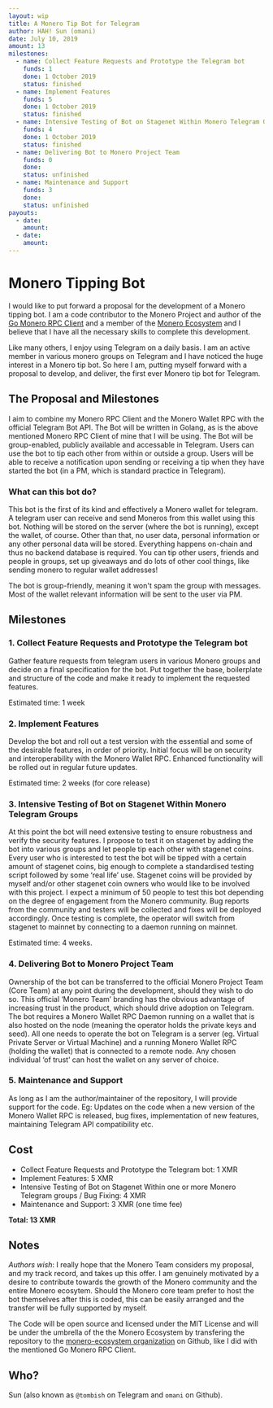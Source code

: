 ```yaml
---
layout: wip
title: A Monero Tip Bot for Telegram
author: HAH! Sun (omani)
date: July 10, 2019
amount: 13
milestones:
  - name: Collect Feature Requests and Prototype the Telegram bot
    funds: 1
    done: 1 October 2019
    status: finished
  - name: Implement Features
    funds: 5
    done: 1 October 2019
    status: finished
  - name: Intensive Testing of Bot on Stagenet Within Monero Telegram Groups / Bug Fixing
    funds: 4
    done: 1 October 2019
    status: finished
  - name: Delivering Bot to Monero Project Team
    funds: 0
    done:
    status: unfinished
  - name: Maintenance and Support
    funds: 3
    done:
    status: unfinished
payouts:
  - date:
    amount:
  - date:
    amount:
---
```


# Monero Tipping Bot

I would like to put forward a proposal for the development of a Monero tipping bot. I am a code contributor to the Monero Project and author of the [Go Monero RPC Client](https://github.com/monero-ecosystem/go-monero-rpc-client) and a member of the [Monero Ecosystem](https://moneroecosystem.org/) and I believe that I have all the necessary skills to complete this development.

Like many others, I enjoy using Telegram on a daily basis. I am an active member in various monero groups on Telegram and I have noticed the huge interest in a Monero tip bot. So here I am, putting myself forward with a proposal to develop, and deliver, the first ever Monero tip bot for Telegram.

## The Proposal and Milestones
I aim to combine my Monero RPC Client and the Monero Wallet RPC with the official Telegram Bot API.
The Bot will be written in Golang, as is the above mentioned Monero RPC Client of mine that I will be using.
The Bot will be group-enabled, publicly available and accessable in Telegram. Users can use the bot to tip each other from within or outside a group. Users will be able to receive a notification upon sending or receiving a tip when they have started the bot (in a PM, which is standard practice in Telegram). 

### What can this bot do?
This bot is the first of its kind and effectively a Monero wallet for telegram. A telegram user can receive and send Moneros from this wallet using this bot.
Nothing will be stored on the server (where the bot is running), except the wallet, of course. Other than that, no user data, personal information or any other personal data will be stored. Everything happens on-chain and thus no backend database is required. You can tip other users, friends and people in groups, set up giveaways and do lots of other cool things, like sending monero to regular wallet addresses!

The bot is group-friendly, meaning it won't spam the group with messages. Most of the wallet relevant information will be sent to the user via PM.

## Milestones
### 1. Collect Feature Requests and Prototype the Telegram bot
Gather feature requests from telegram users in various Monero groups and decide on a final specification for the bot. Put together the base, boilerplate and structure of the code and make it ready to implement the requested features.

Estimated time: 1 week

### 2. Implement Features
Develop the bot and roll out a test version with the essential and some of the desirable features, in order of priority. Initial focus will be on security and interoperability with the Monero Wallet RPC. Enhanced functionality will be rolled out in regular future updates.

Estimated time: 2 weeks (for core release)

### 3. Intensive Testing of Bot on Stagenet Within Monero Telegram Groups
At this point the bot will need extensive testing to ensure robustness and verify the security features. I propose to test it on stagenet by adding the bot into various groups and let people tip each other with stagenet coins. Every user who is interested to test the bot will be tipped with a certain amount of stagenet coins, big enough to complete a standardised testing script followed by some ‘real life’ use. Stagenet coins will be provided by myself and/or other stagenet coin owners who would like to be involved with this project. I expect a minimum of 50 people to test this bot depending on the degree of engagement from the Monero community. Bug reports from the community and testers will be collected and fixes will be deployed accordingly. Once testing is complete, the operator will switch from stagenet to mainnet by connecting to a daemon running on mainnet.

Estimated time: 4 weeks.

### 4. Delivering Bot to Monero Project Team
Ownership of the bot can be transferred to the official Monero Project Team (Core Team) at any point during the development, should they wish to do so. This official ‘Monero Team’ branding has the obvious advantage of increasing trust in the product, which should drive adoption on Telegram. The bot requires a Monero Wallet RPC Daemon running on a wallet that is also hosted on the node (meaning the operator holds the private keys and seed). All one needs to operate the bot on Telegram is a server (eg. Virtual Private Server or Virtual Machine) and a running Monero Wallet RPC (holding the wallet) that is connected to a remote node. Any chosen individual ‘of trust’ can host the wallet on any server of choice.
  
### 5. Maintenance and Support
As long as I am the author/maintainer of the repository, I will provide support for the code. Eg: Updates on the code when a new version of the Monero Wallet RPC is released, bug fixes, implementation of new features, maintaining Telegram API compatibility etc.

## Cost
* Collect Feature Requests and Prototype the Telegram bot: 1 XMR
* Implement Features: 5 XMR
* Intensive Testing of Bot on Stagenet Within one or more Monero Telegram groups / Bug Fixing: 4 XMR
* Maintenance and Support: 3 XMR (one time fee) 

__Total: 13 XMR__

## Notes
*Authors wish*: I really hope that the Monero Team considers my proposal, and my track record, and takes up this offer. I am genuinely motivated by a desire to contribute towards the growth of the Monero community and the entire Monero ecosytem. 
Should the Monero core team prefer to host the bot themselves after this is coded, this can be easily arranged and the transfer will be fully supported by myself.

The Code will be open source and licensed under the MIT License and will be under the umbrella of the the Monero Ecosystem by transfering the repository to the [monero-ecosystem organization](https://github.com/monero-ecosystem) on Github, like I did with the mentioned Go Monero RPC Client.

## Who?
Sun (also known as `@tombish` on Telegram and `omani` on Github).
